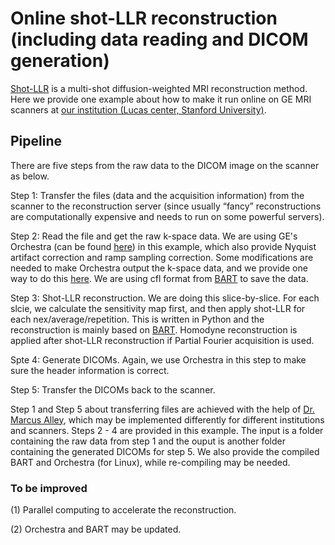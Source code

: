 # Online shot-LLR reconstruction (including data reading and DICOM generation)

[Shot-LLR](https://onlinelibrary.wiley.com/doi/full/10.1002/mrm.27488) is a multi-shot diffusion-weighted MRI reconstruction method. Here we provide one example about how to make it run online on GE MRI scanners at [our institution (Lucas center, Stanford University)](https://med.stanford.edu/rsl/about/lucas.html).

## Pipeline
There are five steps from the raw data to the DICOM image on the scanner as below.

Step 1: Transfer the files (data and the acquisition information) from the scanner to the reconstruction server (since usually “fancy” reconstructions are computationally expensive and needs to run on some powerful servers). 

Step 2: Read the file and get the raw k-space data. We are using GE's Orchestra (can be found [here](https://collaborate.mr.gehealthcare.com/welcome
)) in this example, which also provide Nyquist artifact correction and ramp sampling correction. Some modifications are needed to make Orchestra output the k-space data, and we provide one way to do this [here](). We are using cfl format from [BART](https://mrirecon.github.io/bart/) to save the data.

Step 3: Shot-LLR reconstruction. We are doing this slice-by-slice. For each slcie, we calculate the sensitivity map first, and then apply shot-LLR for each nex/average/repetition. This is written in Python and the reconstruction is mainly based on [BART](https://mrirecon.github.io/bart/). Homodyne reconstruction is applied after shot-LLR reconstruction if Partial Fourier acquisition is used.

Spte 4: Generate DICOMs. Again, we use Orchestra in this step to make sure the header information is correct.

Step 5: Transfer the DICOMs back to the scanner.


Step 1 and Step 5 about transferring files are achieved with the help of [Dr. Marcus Alley](https://med.stanford.edu/profiles/marcus-alley), which may be implemented differently for different institutions and scanners. Steps 2 - 4 are provided in this example. The input is a folder containing the raw data from step 1 and the ouput is another folder containing the generated DICOMs for step 5. We also provide the compiled BART and Orchestra (for Linux), while re-compiling may be needed.

### To be improved
(1) Parallel computing to accelerate the reconstruction.

(2) Orchestra and BART may be updated.
